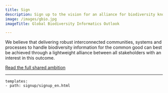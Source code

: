 ```yaml
---
title: Sign
description: Sign up to the vision for an alliance for biodiversity knowledge
image: /images/gbio.jpg
imageTitle: Global Biodiversity Informatics Outlook

---
```


We believe that delivering robust interconnected communities, systems and processes to handle biodiversity information for the common good can best be achieved through a lightweight alliance between all stakeholders with an interest in this outcome.

[Read the full shared ambition](../shared-ambition/)

------

```styledYaml
templates:
- path: signup/signup_en.html 
```